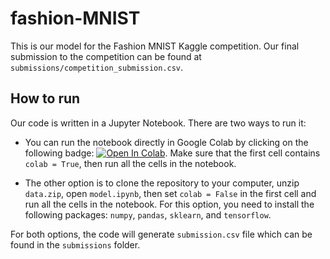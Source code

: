 # fashion-MNIST

This is our model for the Fashion MNIST Kaggle competition. 
Our final submission to the competition can be found at `submissions/competition_submission.csv`.

## How to run

Our code is written in a Jupyter Notebook. There are two ways to run it:

- You can run the notebook directly in Google Colab by clicking on the following badge: 
[![Open In Colab](https://colab.research.google.com/assets/colab-badge.svg)](https://colab.research.google.com/github/atotschnig/fashion-MNIST/blob/master/model.ipynb).
Make sure that the first cell contains `colab = True`, then run all the cells in the notebook.

- The other option is to clone the repository to your computer, unzip `data.zip`, open `model.ipynb`,
then set `colab = False` in the first cell and run all the cells in the notebook. 
For this option, you need to install the following packages: `numpy`, `pandas`, `sklearn`, and `tensorflow`.

For both options, the code will generate `submission.csv` file which can be found in the `submissions` folder.
